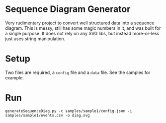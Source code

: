 # Sequence Diagram Generator

Very rudimentary project to convert well structured data into a sequence diagram.  This is messy, still has some magic numbers in it, and was built for a single purpose.  It does not rely on any SVG libs, but instead more-or-less just uses string manipulation.

# Setup

Two files are required, a `config` file and a `data` file.  See the samples for example.

# Run

`generateSequenceDiag.py -c samples/sample1/config.json -i samples/sample1/events.csv -o diag.svg`
